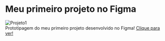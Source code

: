 # Meu primeiro projeto no Figma

![Projeto1](https://github.com/JoaoEduSB/PrimeiroProjetoNo_Figma/assets/146045770/9522aef7-d5bd-49de-9994-3edf2dd082f5)
<br>
Prototipagem do meu primeiro projeto desenvolvido no Figma!
[Clique para ver!]([https://www.figma.com/proto/VtLvj2GOLgY3RCRTc73qqY/Website-Design-UI---Motocicleta?type=design&node-id=2-2&t=NAjCKle3TFn1bAtF-1&scaling=scale-down&page-id=0%3A1&mode=design](https://www.figma.com/design/76Lq7dKhuwzJ9Lv1lZnJjz/Projeto-01-Figma-equipe-2?node-id=0%3A1&t=3Pe2ETlFiGnMGgIP-1))
